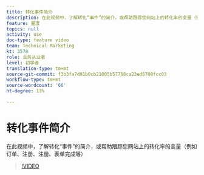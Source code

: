 ```yaml
---
title: 转化事件简介
description: 在此视频中，了解转化“事件”的简介，或帮助跟踪您网站上的转化率的变量（例如订单、注册、注册、表单完成等）
feature: 量度
topics: null
activity: use
doc-type: feature video
team: Technical Marketing
kt: 3578
role: 业务从业者
level: 初学者
translation-type: tm+mt
source-git-commit: f3b3fa7d91b0cb21005b57768ca23ed6700fcc03
workflow-type: tm+mt
source-wordcount: '66'
ht-degree: 13%

---
```



# 转化事件简介

在此视频中，了解转化“事件”的简介，或帮助跟踪您网站上的转化率的变量（例如订单、注册、注册、表单完成等）

>[!VIDEO](https://video.tv.adobe.com/v/28764/?quality=12)
